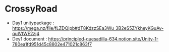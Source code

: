 # CrossyRoad

* Day1 unitypackage : https://mega.nz/file/fLZDQIpb#dT8KdzzSEa3Wu_3B2eS5ZYkheyKGuAv-quIVtWE2zj4
* Dey1 document : https://principled-quesadilla-634.notion.site/Unity-1-780ea1fd951d45c8802e471021c863f7